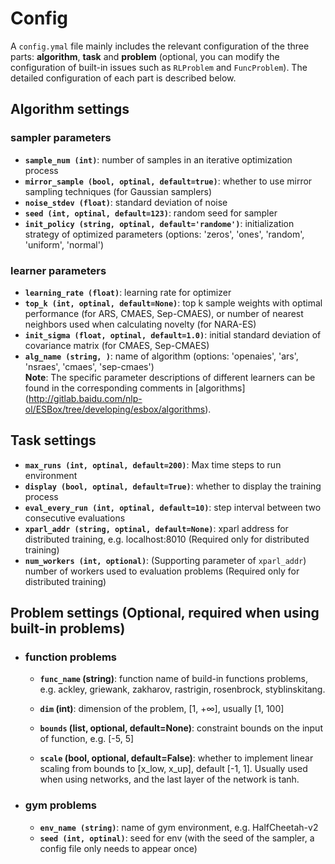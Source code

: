 
# Config  
A `config.ymal` file mainly includes the relevant configuration of the three parts: **algorithm**, **task** and **problem** (optional, you can modify the configuration of built-in issues such as `RLProblem` and `FuncProblem`).
The detailed configuration of each part is described below.


## Algorithm settings
### sampler parameters
+ **`sample_num (int)`**: number of samples in an iterative optimization process
+ **`mirror_sample (bool, optinal, default=true)`**: whether to use mirror sampling techniques (for Gaussian samplers)
+ **`noise_stdev (float)`**: standard deviation of noise
+ **`seed (int, optinal, default=123)`**: random seed for sampler
+ **`init_policy (string, optinal, default='randome')`**: initialization strategy of optimized parameters (options: 'zeros', 'ones', 'random', 'uniform', 'normal')

### learner parameters
+ **`learning_rate (float)`**: learning rate for optimizer
+ **`top_k (int, optinal, default=None)`**: top k sample weights with optimal performance (for ARS, CMAES, Sep-CMAES), or number of nearest neighbors used when calculating novelty (for NARA-ES)
+ **`init_sigma (float, optinal, default=1.0)`**: initial standard deviation of covariance matrix (for CMAES, Sep-CMAES)
+ **`alg_name (string, )`**: name of algorithm (options: 'openaies', 'ars', 'nsraes', 'cmaes', 'sep-cmaes')     
**Note**: The specific parameter descriptions of different learners can be found in the corresponding comments in [algorithms] (http://gitlab.baidu.com/nlp-ol/ESBox/tree/developing/esbox/algorithms).

## Task settings
+ **`max_runs (int, optinal, default=200)`**: Max time steps to run environment
+ **`display (bool, optinal, default=True)`**: whether to display the training process
+ **`eval_every_run (int, optinal, default=10)`**: step interval between two consecutive evaluations
+ **`xparl_addr (string, optinal, default=None)`**: xparl address for distributed training, e.g. localhost:8010 (Required only for distributed training)
+ **`num_workers (int, optional)`**: (Supporting parameter of `xparl_addr`) number of workers used to evaluation problems (Required only for distributed training)


## Problem settings (Optional, required when using built-in problems)
+ ### function problems
    + **`func_name` (string)**: function name of build-in functions problems, e.g. ackley, griewank, zakharov, rastrigin, rosenbrock, styblinskitang.
    + **`dim` (int)**: dimension of the problem, [1, $+\infty$], usually [1, 100]
    + **`bounds` (list, optional, default=None)**: constraint bounds on the input of function, e.g. [-5, 5]

    + **`scale` (bool, optional, default=False)**: whether to implement linear scaling from bounds to [x_low, x_up], default [-1, 1]. Usually used when using networks, and the last layer of the network is tanh.

+ ### gym problems
    + **`env_name (string)`**: name of gym environment, e.g. HalfCheetah-v2
    + **`seed (int, optinal)`**: seed for env (with the seed of the sampler, a config file only needs to appear once)
